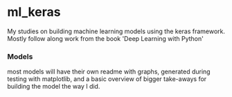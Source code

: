 <h1>ml_keras</h1>

My studies on building machine learning models using the keras framework. Mostly follow along work from the book 'Deep Learning with Python'

<h3>Models</h3>

most models will have their own readme with graphs, generated during testing with matplotlib, and a basic overview of bigger take-aways for building the model the way I did.
